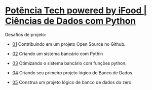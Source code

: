 # [Potência Tech powered by iFood | Ciências de Dados com Python](https://web.dio.me/track/potencia-tech-powered-ifood-ciencias-de-dados-com-python)

Desafios de projeto:

- [01](./desafios_proj/001) Contribuindo em um projeto Open Source no Github.

- [02](./desafios_proj/002) Criando um sistema bancário com Pythin

- [03](./desafios_proj/003) Otimizando o sistema bancário com funções python.

- [04](./desafios_proj/004) Criando seu primeiro projeto lógico de Banco de Dados

- [05](./desafios_proj/005) Construa um projeto lógico de banco de dados do zero
